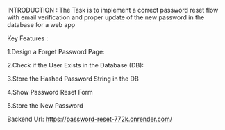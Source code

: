 INTRODUCTION : The Task is to implement a correct password reset flow with email verification and proper update of the new password in the database for a web app

Key Features :

1.Design a Forget Password Page:

2.Check if the User Exists in the Database (DB):

3.Store the Hashed Password String in the DB

4.Show Password Reset Form

5.Store the New Password

Backend Url:
https://password-reset-772k.onrender.com/
